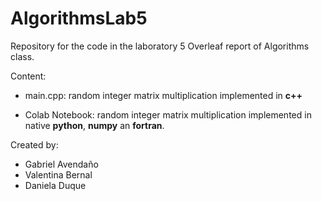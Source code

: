 # AlgorithmsLab5
Repository for the code in the laboratory 5 Overleaf report of Algorithms class. 

Content: 
- main.cpp:
    random  integer  matrix multiplication implemented in **c++**
    
- Colab Notebook:
    random integer matrix multiplication implemented in native **python**, **numpy** an **fortran**.


Created by:
- Gabriel Avendaño
- Valentina Bernal
- Daniela Duque


